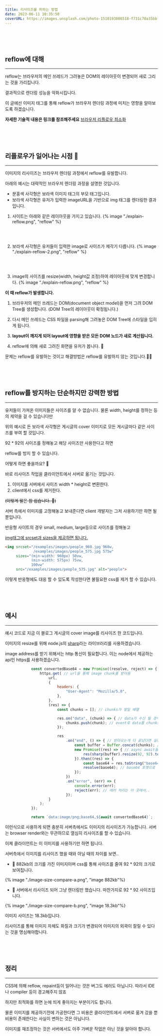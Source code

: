 ```yaml
---
title: 리사이즈를 피하는 방법 
date: 2023-06-11 10:35:50
coverURL: https://images.unsplash.com/photo-1510193806518-f731c70a35bb?ixlib=rb-4.0.3&ixid=M3wxMjA3fDB8MHxwaG90by1wYWdlfHx8fGVufDB8fHx8fA%3D%3D&auto=format&fit=crop&w=1770&q=80
---
```


<br />
<br />
<br />

## reflow에 대해
---

reflow는 브라우저의 메인 쓰레드가 그려놓은 DOM의 레이아웃이 변경되어
새로 그리는 것을 가리킵니다.

결과적으로 렌더링 성능을 악화시킵니다.

이 글에선 이미지 태그를 통해 reflow가 브라우저 렌더링 과정에 미치는 영향을
알아보도록 하겠습니다. 

**자세한 기술적 내용은 링크를 참조해주세요**
<a target="_blank" href="https://developers.google.com/speed/docs/insights/browser-reflow?hl=ko">브라우저 리플로우 최소화</a>


<br>
<br>
<br>

## 리플로우가 일어나는 시점 🤔
---

이미지의 리사이즈는 브라우저 렌더링 과정에서 reflow를 유발합니다.

아래의 예시는 대략적인 브라우저 렌더링 과정을 설명한 것입니다.

- 분홍색 사각형은 보라색 이미지 태그의 부모 태그입니다.
- 보라색 사각형은 유저가 입력한 imageURL을 기반으로 img 태그를 렌더링한 결과입니다.

1. 사이트는 아래와 같은 레이아웃을 가지고 있습니다.
{% image "./explain-reflow.png", "reflow" %}

<br>
<br>

2. 보라색 사각형은 유저들이 입력한 image로 사이즈가 제각기 다릅니다.
{% image "./explain-reflow-2.png", "reflow" %}

<br>
<br>

3. image의 사이즈를 resize(width, height값 조정)하여 레이아웃에 맞게 변경합니다.
{% image "./explain-reflow.png", "reflow" %}

**이 때 reflow가 발생합니다.**


<!-- 브라우저의 메인 쓰레드는 CSS를 읽어들여 DOM 노드에 computed style을 확정합니다. -->

1. 브라우저의 메인 쓰레드는 DOM(document object model)을 먼저 그려 
DOM Tree를 생성합니다. (DOM Tree의 레이아웃이 확정됩니다.)

2. 다시 메인 쓰레드는 CSS 파일을 parsing해 그려놓은 DOM Tree에 스타일을 입히게 됩니다. 

3. **layout이 깨지게 되어 layout에 영향을 받은 모든 DOM 노드가 새로 계산됩니다.**

4. reflow에 의해 새로 그려진 화면을 유저가 봅니다. 👀

문제는 reflow를 유발하는 것이고
해결방법은 reflow를 유발하지 않는 것입니다.😵‍💫

<br>
<br>
<br>

## reflow를 방지하는 단순하지만 강력한 방법
---

유저들이 가져온 이미지들은 사이즈를 알 수 없습니다.
물론 width, height를 정하는 등의 제약을 걸 수 있습니다만

위의 예시로 든 보라색 사각형은 게시글의 cover 이미지로
모든 게시글마다 같은 사이즈를 부여 할 것입니다.

92 * 92의 사이즈를 정해놓고 해당 사이즈만 사용한다고 하면

reflow를 방지 할 수 있습니다.

어떻게 하면 좋을까요? 🤔

바로 리사이즈 작업을 클라이언트에서 서버로 옮기는 것입니다.

1. 이미지를 서버에서 사이즈 width * height로 변환한다.
2. client에서 css를 제거한다.

~~(이렇게 말은 참 쉽습니다. 🙈)~~


서버 측에서 이미지를 고정해놓고 보내준다면 client 개발자는
그저 사용하기만 하면 될 뿐입니다.


반응형 사이트의 경우 small, medium, large등으로 사이즈를
정해놓고 

<a target="_blank" href="https://developer.mozilla.org/ko/docs/Learn/HTML/Multimedia_and_embedding/Responsive_images">img태그에 srcset과 sizes을 제공하면 됩니다.</a>


```html
<img srcset="/examples/images/people_960.jpg 960w,
             /examples/images/people_575.jpg 575w"
     sizes="(min-width: 960px) 50vw,
            (min-width: 575px) 75vw,
            100vw"
     src="/examples/images/people_575.jpg" alt="people">
```

이렇게 반응형에도 대응 할 수 있도록 작성한다면 불필요한 css를 제거 할 수 있습니다.

<br>
<br>
<br>

## 예시
---

예시 코드로 지금 이 블로그 게시글의 cover image를 리사이즈 한 코드입니다.

이미지의 resize를 위해 node.js의 <a target="_blank" href="https://www.npmjs.com/package/sharp?activeTab=readme">sharp</a>라는 라이브러리를 사용하겠습니다.

image address를 받기 위해서는 http 통신이 필요합니다.
이는 node에서 제공하는 api인 https를 사용하겠습니다.

```js
			const convertedBase64 = new Promise((resolve, reject) => {
				https.get( // url을 통해 image chunk를 받아옴
					url,
					{
						headers: {
							"User-Agent": "Mozilla/5.0",
						},
					},
					(res) => {
						const chunks = []; // chunks가 쌓일 배열

						res.on("data", (chunk) => { // data가 수신 될 경우 실행될 콜백 함수
							chunks.push(chunk); // event로 data를 chunks에 밀어 넣어 줌
						});

						res
							.on("end", () => { // 받아오는게 다 끝났다면 실행되는 콜백 함수
								const buffer = Buffer.concat(chunks); // Buffer를 통해 합쳐 줍니다.
								new Promise((res) => { // async await을 지원하지 않기 때문에 Promise 객체 사용
									res(sharp(buffer).resize(92, 92).toBuffer()); // image resize to 92, 92 라이브러리를 통한 리사이즈
								}).then((res) => {
									const base64 = res.toString("base64");
									resolve(base64); // base64 포멧으로 출력
								});
							})
							.on("error", (err) => {
								console.error(err);
								reject(err); // 에러 처리는 이 곳에서..
							});
					}
				);
			});

			return `data:image/png;base64,${await convertedBase64}`;
```

이런식으로 사용하게 되면 충분히 서버측에서도 이미지의 리사이즈가 가능합니다.
서버는 browser render와는 무관하므로 열심히 리사이즈를 할 수 있습니다.

이제 클라이언트는 이 이미지를 사용하기만 하면 됩니다.

서버측에서 이미지를 리사이즈 했을 때와 아닐 때의 차이를 보면..

- 🔽 882kb의 크기를 가진 이미지이며 css를 통해 사이즈를 줄여 92 * 92의 크기로 보여집니다.

{% image "./image-size-compare-a.png", "image 882kb"%}


- ️🔽 서버에서 리사이즈 되어 그냥 렌더링만 했습니다. 마찬가지로 92 * 92 사이즈입니다.

{% image "./image-size-compare-b.png", "image 18.3kb"%}

이미지 사이즈는 18.3kb입니다.

리사이즈를 통해 이미지 자체도 화질과 크기가 변경되어
이미지의 외곽이 잘릴 수 있다는 것을 명심해야합니다.


<br>
<br>
<br>

## 정리
---


CSS에 의해 reflow, repaint등이 일어나는 것은 
버그도 에러도 아닙니다. 따라서 IDE나 compiler 등이 경고해주지 않죠

하지만 최적화를 하면 눈에 띄게 좋아지는 부분이기도 합니다.

물론 이미지를 제공하기전에 가공한다면 그 비용은 클라이언트에서 서버로 옮겨 갔을 뿐
비용이 존재한다는 사실이 변하는 것은 아닙니다.

이미지를 재조정하는 것은 서버에서도 아주 가벼운 작업은 아닌 것을 알아야 합니다.
